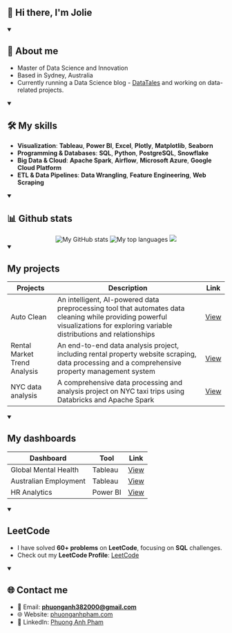 ## 👋 Hi there, I'm Jolie


<details open>
    <summary><h2>🌟 About me</h2></summary>

- Master of Data Science and Innovation
- Based in Sydney, Australia
- Currently running a Data Science blog - [DataTales](https://data-tales.com/) and working on data-related projects.
</details>

<details open>
  <summary><h2>🛠️ My skills</h2></summary>
    
- **Visualization**: **Tableau**, **Power BI**, **Excel**, **Plotly**, **Matplotlib**, **Seaborn**
- **Programming & Databases**: **SQL**, **Python**, **PostgreSQL**, **Snowflake**
- **Big Data & Cloud**: **Apache Spark**, **Airflow**, **Microsoft Azure**, **Google Cloud Platform**
- **ETL & Data Pipelines**: **Data Wrangling**, **Feature Engineering**, **Web Scraping**
</details>


<details open> 
  <summary><h2>📊 Github stats</h2></summary>
  <div align="center">
    <img alt="My GitHub stats" src="https://github-readme-stats.vercel.app/api?hide_border=true&title_color=FEC103&icon_color=FEC103&text_color=ffffff&bg_color=0d1117&show_icons=true&count_private=true&username=phuonganh-38" />
    <img alt="My top languages" src="https://github-readme-stats.vercel.app/api/top-langs/?username=phuonganh-38&layout=compact&hide_border=true&title_color=FEC103&icon_color=FEC103&text_color=ffffff&bg_color=0d1117&show_icons=true&count_private=true&hide=jupyter%20notebook,HTML,css,blade&langs_count=8&size_weight=0.5&count_weight=0.5" />
    <img src="https://streak-stats.demolab.com?user=phuonganh-38&hide_border=true&background=EBEBEB00&stroke=FA4549&ring=FEC103&fire=EBEBEB&currStreakNum=EBEBEB&currStreakLabel=EBEBEB&sideLabels=EBEBEB&sideNums=ED9329" />
  </div>
</details>



<details open>
    <summary><h2> My projects</h2></summary>
    
|     Projects     | Description     | Link                                                                                                                 |
|-------------------------|----------|----------------------------------------------------------------------------------------------------------------------|
| Auto Clean    | An intelligent, AI-powered data preprocessing tool that automates data cleaning while providing powerful visualizations for exploring variable distributions and relationships  | [View](https://github.com/phuonganh-38/AutoClean-tool) |
| Rental Market Trend Analysis   | An end-to-end data analysis project, including rental property website scraping, data processing and a comprehensive property management system | [View](https://github.com/phuonganh-38/rental_market_trend_analysis) |
| NYC  data analysis         | A comprehensive data processing and analysis project on NYC taxi trips using Databricks and Apache Spark | [View](https://github.com/phuonganh-38/nyc-taxi-data-analysis)                                                       |

</details>  

<details open>
    <summary><h2> My dashboards</h2></summary>
    
| Dashboard          | Tool     | Link                                                                                                                 |
|-------------------------|----------|----------------------------------------------------------------------------------------------------------------------|
| Global Mental Health    | Tableau  | [View](https://public.tableau.com/app/profile/phuong.anh.pham6362/viz/GlobalMentalHealthDashboard/GlobalLandscapeofMentalHealth) |
| Australian Employment   | Tableau  | [View](https://public.tableau.com/app/profile/phuong.anh.pham6362/viz/AustralianEmploymentDashboard_17338093943480/Employmentdashboard) |
|    HR Analytics     | Power BI | [View](https://github.com/phuonganh-38/HR-Analytics-Dashboard)                                                       |

</details>

<details open>
    <summary><h2> LeetCode</h2></summary>
    
- I have solved **60+ problems** on **LeetCode**, focusing on **SQL** challenges.
- Check out my **LeetCode Profile**: [LeetCode](https://leetcode.com/u/phuonganh38/)
</details>


<details open>
    <summary><h2> 🌐 Contact me</h2></summary>
    
- 📧 Email: **phuonganh382000@gmail.com**
- 🌐 Website: [phuonganhpham.com](https://phuonganhpham.com/)
- 💼 LinkedIn: [Phuong Anh Pham](https://www.linkedin.com/in/phuonganh38/)
</details>

